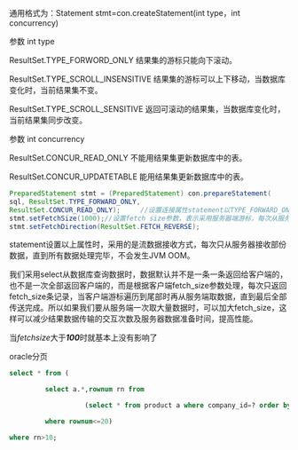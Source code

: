 



通用格式为：Statement stmt=con.createStatement(int type，int concurrency)

参数 int type

ResultSet.TYPE_FORWORD_ONLY 结果集的游标只能向下滚动。

ResultSet.TYPE_SCROLL_INSENSITIVE 结果集的游标可以上下移动，当数据库变化时，当前结果集不变。

ResultSet.TYPE_SCROLL_SENSITIVE 返回可滚动的结果集，当数据库变化时，当前结果集同步改变。

参数 int concurrency

ResultSet.CONCUR_READ_ONLY 不能用结果集更新数据库中的表。

ResultSet.CONCUR_UPDATETABLE 能用结果集更新数据库中的表。

```java
PreparedStatement stmt = (PreparedStatement) con.prepareStatement(
sql, ResultSet.TYPE_FORWARD_ONLY,
ResultSet.CONCUR_READ_ONLY);     //设置连接属性statement以TYPE_FORWARD_ONLY打开
stmt.setFetchSize(1000);//设置fetch size参数，表示采用服务器端游标，每次从服务器取fetch_size条数据。
stmt.setFetchDirection(ResultSet.FETCH_REVERSE);
```

statement设置以上属性时，采用的是流数据接收方式，每次只从服务器接收部份数据，直到所有数据处理完毕，不会发生JVM OOM。

我们采用select从数据库查询数据时，数据默认并不是一条一条返回给客户端的，也不是一次全部返回客户端的，而是根据客户端fetch_size参数处理，每次只返回fetch_size条记录，当客户端游标遍历到尾部时再从服务端取数据，直到最后全部传送完成。所以如果我们要从服务端一次取大量数据时，可以加大fetch_size，这样可以减少结果数据传输的交互次数及服务器数据准备时间，提高性能。

当*fetchsize*大于***100***时就基本上没有影响了

oracle分页

```sql
select * from (

         select a.*,rownum rn from

                   (select * from product a where company_id=? order by status) a

         where rownum<=20)

where rn>10;
```

